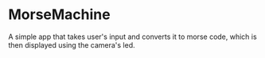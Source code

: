 # MorseMachine

A simple app that takes user's input and converts it to morse code, which is then displayed using the camera's led.
